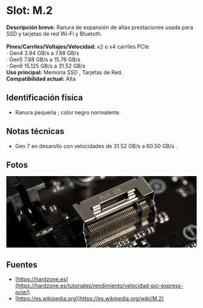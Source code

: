 
# Slot: M.2 

**Descripción breve:** Ranura de expansión de altas prestaciones usada para SSD y tarjetas de red Wi-Fi y Bluetoth.<br>  
**Pines/Carriles/Voltajes/Velocidad:** x2 o x4 carriles PCIe <br>· Gen4 3.94 GB/s a 7.88 GB/s<br> · Gen5 7.88 GB/s a 15.76 GB/s <br>· Gen6 15.125 GB/s a 31.52 GB/s <br>
**Uso principal:** Memoria SSD , Tarjetas de Red.<br>
**Compatibilidad actual:** Alta

## Identificación física
- Ranura pequeña ; color negro normalente.

## Notas técnicas
- Gen 7 en desarollo con velocidades de 31.52 GB/s a 60.50 GB/s .

## Fotos
![M.2](../../../assets/img/12-slots_expansion/m2slot.png)

## Fuentes
- [https://hardzone.es](https://hardzone.es/tutoriales/rendimiento/velocidad-pci-express-pcie/)
- [https://es.wikipedia.org](https://es.wikipedia.org/wiki/M.2)
